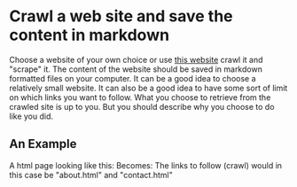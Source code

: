 # Crawl a web site and save the content in markdown
Choose a website of your own choice or use <a href="https://clbokea.github.io/exam/index.html">this website</a> crawl it and "scrape" it.
The content of the website should be saved in markdown formatted files on your computer.
It can be a good idea to choose a relatively small website.
It can also be a good idea to have some sort of limit on which links you want to follow. 
What you choose to retrieve from the crawled site is up to you. But you should describe why you choose to do like you did.
## An Example
A html page looking like this:
Becomes:
The links to follow (crawl) would in this case be "about.html" and "contact.html"
